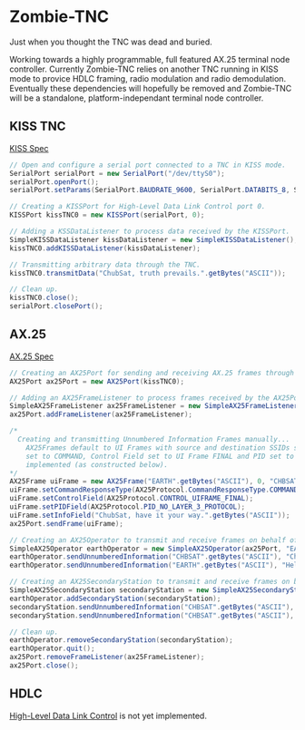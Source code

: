 Zombie-TNC
==========
  
Just when you thought the TNC was dead and buried.  
  
Working towards a highly programmable, full featured AX.25 terminal node
controller. Currently Zombie-TNC relies on another TNC running in KISS
mode to provice HDLC framing, radio modulation and radio demodulation.
Eventually these dependencies will hopefully be removed and Zombie-TNC
will be a standalone, platform-independant terminal node controller.  
  
KISS TNC
---------
[KISS Spec](http://www.ka9q.net/papers/kiss.html)  
  
```java
// Open and configure a serial port connected to a TNC in KISS mode.
SerialPort serialPort = new SerialPort("/dev/ttyS0");
serialPort.openPort();
serialPort.setParams(SerialPort.BAUDRATE_9600, SerialPort.DATABITS_8, SerialPort.STOPBITS_1, SerialPort.PARITY_NONE);

// Creating a KISSPort for High-Level Data Link Control port 0.
KISSPort kissTNC0 = new KISSPort(serialPort, 0);

// Adding a KSSDataListener to process data received by the KISSPort.
SimpleKISSDataListener kissDataListener = new SimpleKISSDataListener();
kissTNC0.addKISSDataListener(kissDataListener);

// Transmitting arbitrary data through the TNC.
kissTNC0.transmitData("ChubSat, truth prevails.".getBytes("ASCII"));

// Clean up.
kissTNC0.close();
serialPort.closePort();
```
  
AX.25
---------
[AX.25 Spec](http://www.tapr.org/pub_ax25.html#2.4.1.2)  
  
```java
// Creating an AX25Port for sending and receiving AX.25 frames through a KISSPort.
AX25Port ax25Port = new AX25Port(kissTNC0);

// Adding an AX25FrameListener to process frames received by the AX25Port.
SimpleAX25FrameListener ax25FrameListener = new SimpleAX25FrameListener();
ax25Port.addFrameListener(ax25FrameListener);

/*
  Creating and transmitting Unnumbered Information Frames manually...
    AX25Frames default to UI Frames with source and destination SSIDs set to 0, C-bits
    set to COMMAND, Control Field set to UI Frame FINAL and PID set to NO LAYER 3 PROTOCOL
    implemented (as constructed below).
*/
AX25Frame uiFrame = new AX25Frame("EARTH".getBytes("ASCII"), 0, "CHBSAT".getBytes("ASCII"), 0);
uiFrame.setCommandResponseType(AX25Protocol.CommandResponseType.COMMAND);
uiFrame.setControlField(AX25Protocol.CONTROL_UIFRAME_FINAL);
uiFrame.setPIDField(AX25Protocol.PID_NO_LAYER_3_PROTOCOL);
uiFrame.setInfoField("ChubSat, have it your way.".getBytes("ASCII"));
ax25Port.sendFrame(uiFrame);

// Creating an AX25Operator to transmit and receive frames on behalf of call sign: EARTH.
SimpleAX25Operator earthOperator = new SimpleAX25Operator(ax25Port, "EARTH".getBytes("ASCII"));
earthOperator.sendUnnumberedInformation("CHBSAT".getBytes("ASCII"), "ChubSat, like tears in the rain.".getBytes("ASCII"));
earthOperator.sendUnnumberedInformation("EARTH".getBytes("ASCII"), "Hello Earth, this is Earth.".getBytes("ASCII"));

// Creating an AX25SecondaryStation to transmit and receive frames on behalf of Operator: EARTH, SSID: 4.
SimpleAX25SecondaryStation secondaryStation = new SimpleAX25SecondaryStation(4);
earthOperator.addSecondaryStation(secondaryStation);
secondaryStation.sendUnnumberedInformation("CHBSAT".getBytes("ASCII"), "Hello CHBSAT SSID default, this is EARTH SSID 4.".getBytes("ASCII"));
secondaryStation.sendUnnumberedInformation("CHBSAT".getBytes("ASCII"), 4, "Hello CHBSAT SSID 4, this is EARTH SSID 4.".getBytes("ASCII"));

// Clean up.
earthOperator.removeSecondaryStation(secondaryStation);
earthOperator.quit();
ax25Port.removeFrameListener(ax25FrameListener);
ax25Port.close();
```
  
HDLC
---------
[High-Level Data Link Control](https://en.wikipedia.org/wiki/High-Level_Data_Link_Control)
is not yet implemented.

